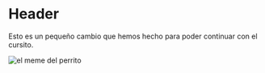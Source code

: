 # Header

Esto es un pequeño cambio que hemos hecho para poder continuar con el cursito.

![el meme del perrito](https://github.com/user-attachments/assets/7c402c38-9815-40d4-bb6a-647d17498736)
